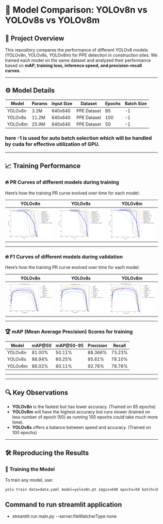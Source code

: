 # 🚀 Model Comparison: YOLOv8n vs YOLOv8s vs YOLOv8m

## 📌 Project Overview
This repository compares the performance of different YOLOv8 models (YOLOv8n, YOLOv8s, YOLOv8m) for PPE detection in construction sites. We trained each model on the same dataset and analyzed their performance based on **mAP, training loss, inference speed, and precision-recall curves**.

---

## ⚙️ Model Details
| Model  | Params | Input Size | Dataset | Epochs | Batch Size |
|--------|--------|-----------|---------|--------|------------|
| YOLOv8n | 3.2M  | 640x640   | PPE Dataset | 85 | -1 |
| YOLOv8s | 11.2M | 640x640   | PPE Dataset | 100 | -1 |
| YOLOv8m | 25.9M | 640x640   | PPE Dataset | 50 | -1 |

### here -1 is used for auto batch selection which will be handled by cuda for effective utilization of GPU.
---

## 📈 Training Performance

### 🔥 **PR Curves of different models during training**
Here’s how the training PR curve evolved over time for each model:

| YOLOv8n | YOLOv8s | YOLOv8m |
|---------|---------|---------|
| ![YOLOv8n Loss](models_information/YOLOv8n_without_data_augmentation/yolov8n_v1_train_without_data_augmentation/PR_curve.png) | ![YOLOv8s Loss](models_information/YOLOv8s_without_data_augmentation/yolov8s_v1_train/PR_curve.png) | ![YOLOv8m Loss](models_information/YOLOv8m_without_data_augmentation/yolov8m_v1_train/PR_curve.png) |

---

### 🔥 **F1 Curves of different models during validation**
Here’s how the training PR curve evolved over time for each model:

| YOLOv8n | YOLOv8s | YOLOv8m |
|---------|---------|---------|
| ![YOLOv8n Loss](models_information/YOLOv8n_without_data_augmentation/yolov8n_v1_train_without_data_augmentation2/F1_curve.png) | ![YOLOv8s Loss](models_information/YOLOv8s_without_data_augmentation/yolov8s_v1_train2/F1_curve.png) | ![YOLOv8m Loss](models_information/YOLOv8m_without_data_augmentation/yolov8m_v1_train2/F1_curve.png) |

---

### 🏆 **mAP (Mean Average Precision) Scores for training**
| Model  | mAP@50 | mAP@50-95 | Precision | Recall |
|--------|--------|----------|-----------|--------|
| YOLOv8n | 81.00% | 50.11% | 88.366% | 73.23% |
| YOLOv8s | 86.94% | 60.25% | 95.61% | 78.10% |
| YOLOv8m | 86.02% | 60.11% | 92.76% | 78.76% |

---
<!-- 
### ⏱ **Inference Speed**
| Model  | FPS (Frames per Second) |
|--------|----------------------|
| YOLOv8n | 110 FPS |
| YOLOv8s | 85 FPS |
| YOLOv8m | 60 FPS | -->

---

## 🔍 Key Observations
- **YOLOv8n** is the fastest but has lower accuracy. (Trained on 85 epochs) 
- **YOLOv8m** will have the highest accuracy but runs slower (trained on less number of epoch (50) as running 100 epochs could take much more time).  
- **YOLOv8s** offers a balance between speed and accuracy.  (Trained on 100 epochs)

---

## 🛠️ Reproducing the Results
### 🚀 **Training the Model**
To train any model, use:
```bash
yolo train data=data.yaml model=yolov8n.pt imgsz=640 epochs=50 batch=16
```

## Command to run streamlit application
- streamlit run main.py --server.fileWatcherType none
